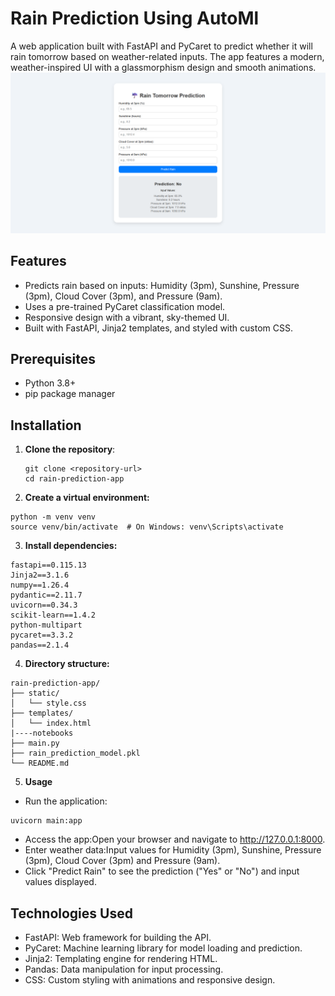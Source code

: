# Rain Prediction Using AutoMl

A web application built with FastAPI and PyCaret to predict whether it will rain tomorrow based on weather-related inputs. The app features a modern, weather-inspired UI with a glassmorphism design and smooth animations.
![](images/image.png)
## Features
- Predicts rain based on inputs: Humidity (3pm), Sunshine, Pressure (3pm), Cloud Cover (3pm), and Pressure (9am).
- Uses a pre-trained PyCaret classification model.
- Responsive design with a vibrant, sky-themed UI.
- Built with FastAPI, Jinja2 templates, and styled with custom CSS.

## Prerequisites
- Python 3.8+
- pip package manager

## Installation
1. **Clone the repository**:
   ```
   git clone <repository-url>
   cd rain-prediction-app
   ```
2. **Create a virtual environment:**
```
python -m venv venv
source venv/bin/activate  # On Windows: venv\Scripts\activate
```
3. **Install dependencies:**
```
fastapi==0.115.13
Jinja2==3.1.6
numpy==1.26.4
pydantic==2.11.7
uvicorn==0.34.3
scikit-learn==1.4.2
python-multipart
pycaret==3.3.2
pandas==2.1.4
```
4. **Directory structure:**
```
rain-prediction-app/
├── static/
│   └── style.css
├── templates/
│   └── index.html
|----notebooks
├── main.py
├── rain_prediction_model.pkl
└── README.md
```
5. **Usage**
- Run the application:
```
uvicorn main:app
```

- Access the app:Open your browser and navigate to http://127.0.0.1:8000.
- Enter weather data:Input values for Humidity (3pm), Sunshine, Pressure (3pm), Cloud Cover (3pm) and Pressure (9am).
- Click "Predict Rain" to see the prediction ("Yes" or "No") and input values displayed.

## Technologies Used
- FastAPI: Web framework for building the API.
- PyCaret: Machine learning library for model loading and prediction.
- Jinja2: Templating engine for rendering HTML.
- Pandas: Data manipulation for input processing.
- CSS: Custom styling with animations and responsive design.


